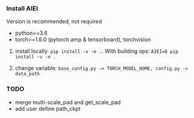 ### Install AIEI

Version is recommended, not required

- python>=3.6
- torch>=1.6.0 (pytorch amp & tensorboard), torchvision

1. install locally: `pip install -v -e .`. With building ops: `AIEI=0 pip install -v -e .`

2. change variable: `base_config.py -> TORCH_MODEL_HOME, config.py -> data_path`


### TODO
- merge multi-scale_pad and get_scale_pad
- add user define path_ckpt
